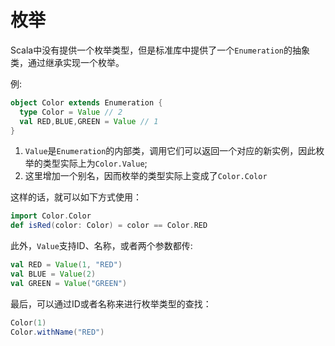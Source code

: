 # 枚举

Scala中没有提供一个枚举类型，但是标准库中提供了一个```Enumeration```的抽象类，通过继承实现一个枚举。

例:
```scala
object Color extends Enumeration {
  type Color = Value // 2
  val RED,BLUE,GREEN = Value // 1
}
```

1. ```Value```是```Enumeration```的内部类，调用它们可以返回一个对应的新实例，因此枚举的类型实际上为```Color.Value```;
2. 这里增加一个别名，因而枚举的类型实际上变成了```Color.Color```

这样的话，就可以如下方式使用：
```scala
import Color.Color
def isRed(color: Color) = color == Color.RED
```

此外，```Value```支持ID、名称，或者两个参数都传:
```scala
val RED = Value(1, "RED")
val BLUE = Value(2)
val GREEN = Value("GREEN")
```

最后，可以通过ID或者名称来进行枚举类型的查找：
```scala
Color(1)
Color.withName("RED")
```